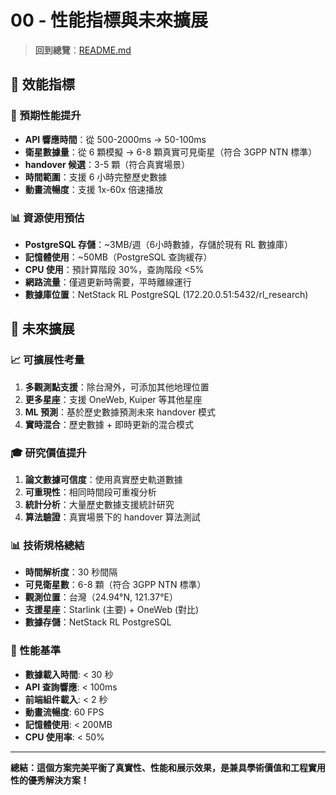 # 00 - 性能指標與未來擴展

> **回到總覽**：[README.md](./README.md)

## 🎯 效能指標

### 🚀 預期性能提升
- **API 響應時間**：從 500-2000ms → 50-100ms
- **衛星數據量**：從 6 顆模擬 → 6-8 顆真實可見衛星（符合 3GPP NTN 標準）
- **handover 候選**：3-5 顆（符合真實場景）
- **時間範圍**：支援 6 小時完整歷史數據
- **動畫流暢度**：支援 1x-60x 倍速播放

### 📊 資源使用預估
- **PostgreSQL 存儲**：~3MB/週（6小時數據，存儲於現有 RL 數據庫）
- **記憶體使用**：~50MB（PostgreSQL 查詢緩存）
- **CPU 使用**：預計算階段 30%，查詢階段 <5%
- **網路流量**：僅週更新時需要，平時離線運行
- **數據庫位置**：NetStack RL PostgreSQL (172.20.0.51:5432/rl_research)

## 🔮 未來擴展

### 📈 可擴展性考量
1. **多觀測點支援**：除台灣外，可添加其他地理位置
2. **更多星座**：支援 OneWeb, Kuiper 等其他星座
3. **ML 預測**：基於歷史數據預測未來 handover 模式
4. **實時混合**：歷史數據 + 即時更新的混合模式

### 🎓 研究價值提升
1. **論文數據可信度**：使用真實歷史軌道數據
2. **可重現性**：相同時間段可重複分析
3. **統計分析**：大量歷史數據支援統計研究
4. **算法驗證**：真實場景下的 handover 算法測試

### 📊 技術規格總結
- **時間解析度**：30 秒間隔
- **可見衛星數**：6-8 顆（符合 3GPP NTN 標準）
- **觀測位置**：台灣（24.94°N, 121.37°E）
- **支援星座**：Starlink (主要) + OneWeb (對比)
- **數據存儲**：NetStack RL PostgreSQL

### 🚀 性能基準
- **數據載入時間**: < 30 秒
- **API 查詢響應**: < 100ms
- **前端組件載入**: < 2 秒
- **動畫流暢度**: 60 FPS
- **記憶體使用**: < 200MB
- **CPU 使用率**: < 50%

---

**總結：這個方案完美平衡了真實性、性能和展示效果，是兼具學術價值和工程實用性的優秀解決方案！**

